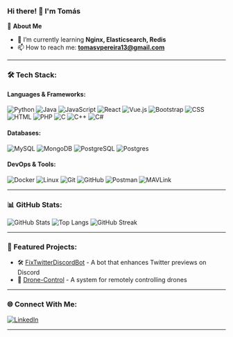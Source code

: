 ### Hi there! 👋 I'm Tomás  

🚀 **About Me**  
- 🌱 I’m currently learning **Nginx, Elasticsearch, Redis**  
- 📫 How to reach me: **tomasvpereira13@gmail.com**  

---

### 🛠 Tech Stack:
#### Languages & Frameworks:
![Python](https://img.shields.io/badge/-Python-3776AB?style=flat&logo=python&logoColor=white)
![Java](https://img.shields.io/badge/-Java-007396?style=flat&logo=java&logoColor=white)
![JavaScript](https://img.shields.io/badge/-JavaScript-F7DF1E?style=flat&logo=javascript&logoColor=black)
![React](https://img.shields.io/badge/-React-61DAFB?style=flat&logo=react&logoColor=black)
![Vue.js](https://img.shields.io/badge/-Vue.js-4FC08D?style=flat&logo=vue.js&logoColor=white)
![Bootstrap](https://img.shields.io/badge/-Bootstrap-7952B3?style=flat&logo=bootstrap&logoColor=white)
![CSS](https://img.shields.io/badge/-CSS-1572B6?style=flat&logo=css3&logoColor=white)
![HTML](https://img.shields.io/badge/-HTML-E34F26?style=flat&logo=html5&logoColor=white)
![PHP](https://img.shields.io/badge/-PHP-777BB4?style=flat&logo=php&logoColor=white)
![C](https://img.shields.io/badge/-C-A8B9CC?style=flat&logo=c&logoColor=white)
![C++](https://img.shields.io/badge/-C++-00599C?style=flat&logo=c%2B%2B&logoColor=white)
![C#](https://img.shields.io/badge/-C%23-239120?style=flat&logo=c-sharp&logoColor=white)

#### Databases:
![MySQL](https://img.shields.io/badge/-MySQL-4479A1?style=flat&logo=mysql&logoColor=white)
![MongoDB](https://img.shields.io/badge/-MongoDB-47A248?style=flat&logo=mongodb&logoColor=white)
![PostgreSQL](https://img.shields.io/badge/-PostgreSQL-336791?style=flat&logo=postgresql&logoColor=white)
![Postgres](https://img.shields.io/badge/-Postgres-4169E1?style=flat&logo=postgresql&logoColor=white)

#### DevOps & Tools:
![Docker](https://img.shields.io/badge/-Docker-2496ED?style=flat&logo=docker&logoColor=white)
![Linux](https://img.shields.io/badge/-Linux-FCC624?style=flat&logo=linux&logoColor=black)
![Git](https://img.shields.io/badge/-Git-F05032?style=flat&logo=git&logoColor=white)
![GitHub](https://img.shields.io/badge/-GitHub-181717?style=flat&logo=github&logoColor=white)
![Postman](https://img.shields.io/badge/-Postman-FF6C37?style=flat&logo=postman&logoColor=white)
![MAVLink](https://img.shields.io/badge/-MAVLink-0088CC?style=flat&logo=drone&logoColor=white)

---

### 📊 GitHub Stats:
![GitHub Stats](https://github-readme-stats.vercel.app/api?username=TomasPereiraa&show_icons=true&theme=radical)
![Top Langs](https://github-readme-stats.vercel.app/api/top-langs/?username=TomasPereiraa&layout=compact&theme=radical)
![GitHub Streak](https://github-readme-streak-stats.herokuapp.com/?user=TomasPereiraa&theme=radical&v=1)

---

### 🚀 Featured Projects:
- 🛠 [FixTwitterDiscordBot](https://github.com/TomasPereiraa/FixTwitterDiscordBot) - A bot that enhances Twitter previews on Discord  
- 📌 [Drone-Control](https://github.com/TomasPereiraa/Drone-Control) - A system for remotely controlling drones  

---

### 🌐 Connect With Me:
[![LinkedIn](https://img.shields.io/badge/-LinkedIn-blue?style=flat&logo=Linkedin&logoColor=white)](https://www.linkedin.com/in/tomaspereira1311/)

---
